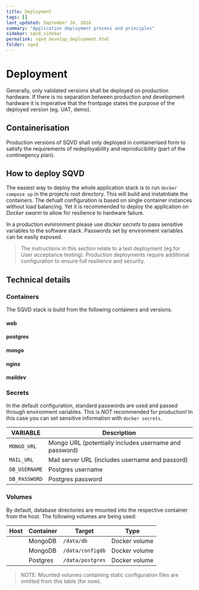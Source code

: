 ```yaml
---
title: Deployment
tags: []
last_updated: September 26, 2018
summary: "Application deployment process and principles"
sidebar: sqvd_sidebar
permalink: sqvd_develop_deployment.html
folder: sqvd
---
```


# Deployment

Generally, only validated versions shall be deployed on production hardware. If there is no separation between production and development hardware it is imperative that the frontpage states the purpose of the deployed version (eg. UAT, demo).

## Containerisation
Production versions of SQVD shall only deployed in containerised form to satisfy the requirements of redeployability and reproducibility (part of the continegency plan).

## How to deploy SQVD
The easiest way to deploy the whole application stack is to run `docker compose up` in the projects root directory.
This will build and instatntiate the containers. The defualt configuration is based on single container instances without load balancing.
Yet it is recommended to deploy the application on _Docker swarm_ to allow for resilience to hardware failure.

In a production evnironment please use _docker secrets_ to pass sensitive variables to the software stack.
Passwords set by environment variables can be easily exposed.

> The instructions in this section relate to a test deployment (eg for User acceptance testing).
> Production deployments require additional configuration to ensure full resilience and security.

## Technical details

### Containers
The SQVD stack is build from the following containers and versions.

#### web

#### postgres

#### mongo

#### nginx

#### maildev

### Secrets
In the default configuration, standard passwords are used and passed through environment variables.
This is _NOT_ recommended for production! In this case you can set sensitive information with `docker secrets`.

| VARIABLE | Description |
| --- | --- |
| `MONGO_URL` | Mongo URL (potentially includes username and password) |
| `MAIL_URL` | Mail server URL (includes username and passord) |
| `DB_USERNAME` | Postgres username |
| `DB_PASSWORD` | Postgres password |

### Volumes
By default, database directories are mounted into the respective container from the host.
The following volumes are being used:

| Host | Container | Target | Type
| --- | --- | --- | --- | 
|  | MongoDB | `/data/db` | Docker volume |
|  | MongoDB | `/data/configdb` | Docker volume |
|  | Postgres | `/data/postgres` | Docker volume |

> NOTE: Mounted volumes containing static configuration files are omitted from this table (for now).

